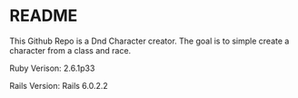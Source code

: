 # README

This Github Repo is a Dnd Character creator. The goal is to simple create a character from a class and race. 

Ruby Verison: 2.6.1p33

Rails Version: Rails 6.0.2.2
